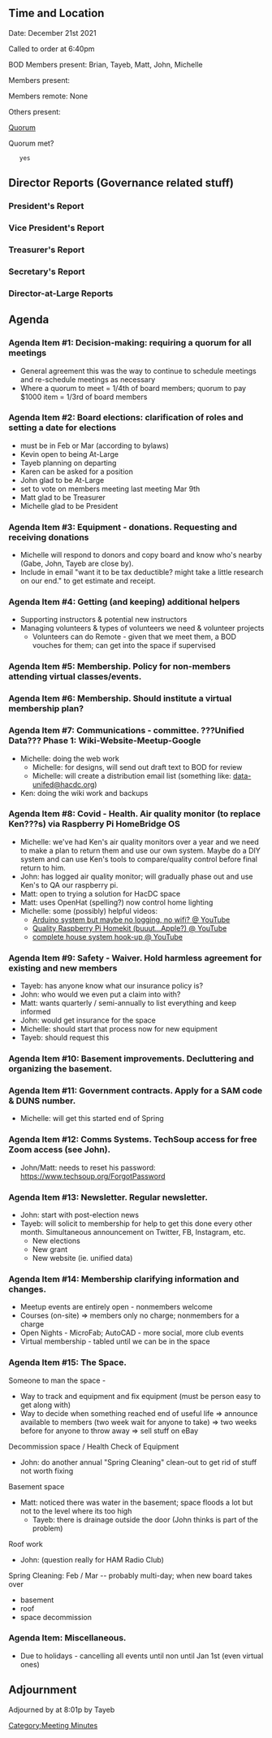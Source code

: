 ## Time and Location


Date: December 21st 2021

Called to order at 6:40pm

BOD Members present: Brian, Tayeb, Matt, John, Michelle

Members present:

Members remote: None

Others present:

[Quorum](Quorum "wikilink")


Quorum met?

`   yes`

## Director Reports (Governance related stuff)

### President's Report

### Vice President's Report

### Treasurer's Report

### Secretary's Report

### Director-at-Large Reports

## Agenda

### Agenda Item \#1: Decision-making: requiring a quorum for all meetings

- General agreement this was the way to continue to schedule meetings
  and re-schedule meetings as necessary
- Where a quorum to meet = 1/4th of board members; quorum to pay \$1000
  item = 1/3rd of board members

### Agenda Item \#2: Board elections: clarification of roles and setting a date for elections

- must be in Feb or Mar (according to bylaws)
- Kevin open to being At-Large
- Tayeb planning on departing
- Karen can be asked for a position
- John glad to be At-Large
- set to vote on members meeting last meeting Mar 9th
- Matt glad to be Treasurer
- Michelle glad to be President

### Agenda Item \#3: Equipment - donations. Requesting and receiving donations

- Michelle will respond to donors and copy board and know who's nearby
  (Gabe, John, Tayeb are close by).
- Include in email "want it to be tax deductible? might take a little
  research on our end." to get estimate and receipt.

### Agenda Item \#4: Getting (and keeping) additional helpers

- Supporting instructors & potential new instructors
- Managing volunteers & types of volunteers we need & volunteer projects
  - Volunteers can do Remote - given that we meet them, a BOD vouches
    for them; can get into the space if supervised

### Agenda Item \#5: Membership. Policy for non-members attending virtual classes/events.

### Agenda Item \#6: Membership. Should institute a virtual membership plan?

### Agenda Item \#7: Communications - committee. ???Unified Data??? Phase 1: Wiki-Website-Meetup-Google

- Michelle: doing the web work
  - Michelle: for designs, will send out draft text to BOD for review
  - Michelle: will create a distribution email list (something like:
    data-unifed@hacdc.org)
- Ken: doing the wiki work and backups

### Agenda Item \#8: Covid - Health. Air quality monitor (to replace Ken???s) via Raspberry Pi HomeBridge OS

- Michelle: we've had Ken's air quality monitors over a year and we need
  to make a plan to return them and use our own system. Maybe do a DIY
  system and can use Ken's tools to compare/quality control before final
  return to him.
- John: has logged air quality monitor; will gradually phase out and use
  Ken's to QA our raspberry pi.
- Matt: open to trying a solution for HacDC space
- Matt: uses OpenHat (spelling?) now control home lighting
- Michelle: some (possibly) helpful videos:
  - [Arduino system but maybe no logging, no wifi? @
    YouTube](https://www.youtube.com/watch?v=esY_OtDLv7g&t=135s%7CSimple)
  - [Quality Raspberry Pi Homekit (buuut...Apple?) @
    YouTube](https://www.youtube.com/results?search_query=air+quality+raspberry+pi+homekit%7CAir)
  - [complete house system hook-up @
    YouTube](https://www.youtube.com/user/SuperHouseTV%7CGuy's)

### Agenda Item \#9: Safety - Waiver. Hold harmless agreement for existing and new members

- Tayeb: has anyone know what our insurance policy is?
- John: who would we even put a claim into with?
- Matt: wants quarterly / semi-annually to list everything and keep
  informed
- John: would get insurance for the space
- Michelle: should start that process now for new equipment
- Tayeb: should request this

### Agenda Item \#10: Basement improvements. Decluttering and organizing the basement.

### Agenda Item \#11: Government contracts. Apply for a SAM code & DUNS number.

- Michelle: will get this started end of Spring

### Agenda Item \#12: Comms Systems. TechSoup access for free Zoom access (see John).

- John/Matt: needs to reset his password:
  <https://www.techsoup.org/ForgotPassword>

### Agenda Item \#13: Newsletter. Regular newsletter.

- John: start with post-election news
- Tayeb: will solicit to membership for help to get this done every
  other month. Simultaneous announcement on Twitter, FB, Instagram, etc.
  - New elections
  - New grant
  - New website (ie. unified data)

### Agenda Item \#14: Membership clarifying information and changes.

- Meetup events are entirely open - nonmembers welcome
- Courses (on-site) =\> members only no charge; nonmembers for a charge
- Open Nights - MicroFab; AutoCAD - more social, more club events
- Virtual membership - tabled until we can be in the space

### Agenda Item \#15: The Space.

Someone to man the space -

- Way to track and equipment and fix equipment (must be person easy to
  get along with)
- Way to decide when something reached end of useful life =\> announce
  available to members (two week wait for anyone to take) =\> two weeks
  before for anyone to throw away =\> sell stuff on eBay

Decommission space / Health Check of Equipment

- John: do another annual "Spring Cleaning" clean-out to get rid of
  stuff not worth fixing

Basement space

- Matt: noticed there was water in the basement; space floods a lot but
  not to the level where its too high
  - Tayeb: there is drainage outside the door (John thinks is part of
    the problem)

Roof work

- John: (question really for HAM Radio Club)

Spring Cleaning: Feb / Mar -- probably multi-day; when new board takes
over

- basement
- roof
- space decommission

### Agenda Item: Miscellaneous.

- Due to holidays - cancelling all events until non until Jan 1st (even
  virtual ones)

## Adjournment

Adjourned by at 8:01p by Tayeb

[Category:Meeting Minutes](Category:Meeting_Minutes "wikilink")
